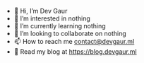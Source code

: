 <link rel="icon" type="image/png" sizes="32x32" href="/favicon-32x32.png">
<link rel="icon" type="image/png" sizes="16x16" href="/favicon-16x16.png">

- 👋 Hi, I’m Dev Gaur
- 👀 I’m interested in nothing
- 🌱 I’m currently learning nothing
- 💞️ I’m looking to collaborate on nothing
- 📫 How to reach me <a href="mailto:contact@devgaur.ml">contact@devgaur.ml</a>
- 📝 Read my blog at <a href="https://blog.devgaur.ml" target="_blank">https://blog.devgaur.ml</a>
